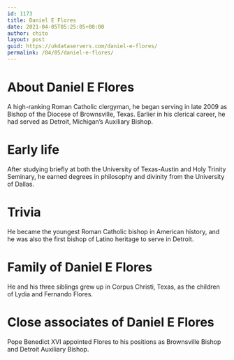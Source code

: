 ```yaml
---
id: 1173
title: Daniel E Flores
date: 2021-04-05T05:25:05+00:00
author: chito
layout: post
guid: https://ukdataservers.com/daniel-e-flores/
permalink: /04/05/daniel-e-flores/
---
```




  
  
#  About Daniel E Flores
                  
                  
                  
A high-ranking Roman Catholic clergyman, he began serving in late 2009 as Bishop of the Diocese of Brownsville, Texas. Earlier in his clerical career, he had served as Detroit, Michigan&#8217;s Auxiliary Bishop.
                  
                
                
                
# Early life
                  
                  
                  
After studying briefly at both the University of Texas-Austin and Holy Trinity Seminary, he earned degrees in philosophy and divinity from the University of Dallas.
                  
                
                
                
# Trivia
                  
                  
                  
He became the youngest Roman Catholic bishop in American history, and he was also the first bishop of Latino heritage to serve in Detroit.
                  
                
                
                
# Family of Daniel E Flores
                  
                  
                  
He and his three siblings grew up in Corpus Christi, Texas, as the children of Lydia and Fernando Flores.
                  
                
                
                
# Close associates of Daniel E Flores
                  
                  
                  
Pope Benedict XVI appointed Flores to his positions as Brownsville Bishop and Detroit Auxiliary Bishop.
                  
                
              
            
          
          
          
    
    
  
